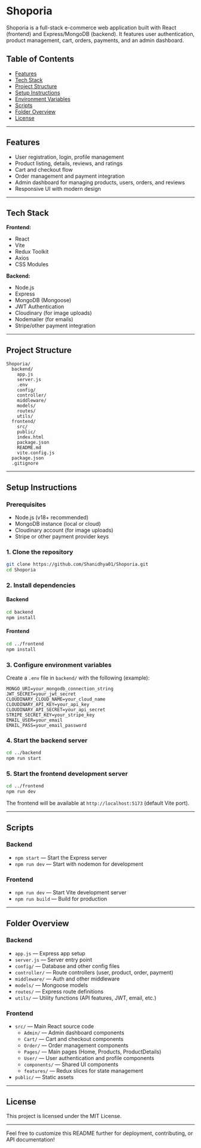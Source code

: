 # Shoporia

Shoporia is a full-stack e-commerce web application built with React (frontend) and Express/MongoDB (backend). It features user authentication, product management, cart, orders, payments, and an admin dashboard.

## Table of Contents
- [Features](#features)
- [Tech Stack](#tech-stack)
- [Project Structure](#project-structure)
- [Setup Instructions](#setup-instructions)
- [Environment Variables](#environment-variables)
- [Scripts](#scripts)
- [Folder Overview](#folder-overview)
- [License](#license)

---

## Features
- User registration, login, profile management
- Product listing, details, reviews, and ratings
- Cart and checkout flow
- Order management and payment integration
- Admin dashboard for managing products, users, orders, and reviews
- Responsive UI with modern design

---

## Tech Stack
**Frontend:**
- React
- Vite
- Redux Toolkit
- Axios
- CSS Modules

**Backend:**
- Node.js
- Express
- MongoDB (Mongoose)
- JWT Authentication
- Cloudinary (for image uploads)
- Nodemailer (for emails)
- Stripe/other payment integration

---

## Project Structure
```
Shoporia/
  backend/
    app.js
    server.js
    .env
    config/
    controller/
    middleware/
    models/
    routes/
    utils/
  frontend/
    src/
    public/
    index.html
    package.json
    README.md
    vite.config.js
  package.json
  .gitignore
```

---

## Setup Instructions
### Prerequisites
- Node.js (v18+ recommended)
- MongoDB instance (local or cloud)
- Cloudinary account (for image uploads)
- Stripe or other payment provider keys

### 1. Clone the repository
```sh
git clone https://github.com/Shanidhya01/Shoporia.git
cd Shoporia
```

### 2. Install dependencies
#### Backend
```sh
cd backend
npm install
```
#### Frontend
```sh
cd ../frontend
npm install
```

### 3. Configure environment variables
Create a `.env` file in `backend/` with the following (example):
```
MONGO_URI=your_mongodb_connection_string
JWT_SECRET=your_jwt_secret
CLOUDINARY_CLOUD_NAME=your_cloud_name
CLOUDINARY_API_KEY=your_api_key
CLOUDINARY_API_SECRET=your_api_secret
STRIPE_SECRET_KEY=your_stripe_key
EMAIL_USER=your_email
EMAIL_PASS=your_email_password
```

### 4. Start the backend server
```sh
cd ../backend
npm run start
```

### 5. Start the frontend development server
```sh
cd ../frontend
npm run dev
```

The frontend will be available at `http://localhost:5173` (default Vite port).

---

## Scripts
### Backend
- `npm start` — Start the Express server
- `npm run dev` — Start with nodemon for development

### Frontend
- `npm run dev` — Start Vite development server
- `npm run build` — Build for production

---

## Folder Overview
### Backend
- `app.js` — Express app setup
- `server.js` — Server entry point
- `config/` — Database and other config files
- `controller/` — Route controllers (user, product, order, payment)
- `middleware/` — Auth and other middleware
- `models/` — Mongoose models
- `routes/` — Express route definitions
- `utils/` — Utility functions (API features, JWT, email, etc.)

### Frontend
- `src/` — Main React source code
  - `Admin/` — Admin dashboard components
  - `Cart/` — Cart and checkout components
  - `Order/` — Order management components
  - `Pages/` — Main pages (Home, Products, ProductDetails)
  - `User/` — User authentication and profile components
  - `components/` — Shared UI components
  - `features/` — Redux slices for state management
- `public/` — Static assets

---

## License
This project is licensed under the MIT License.

---

Feel free to customize this README further for deployment, contributing, or API documentation!
